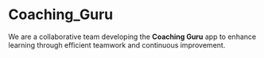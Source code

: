# Coaching_Guru
We are a collaborative team developing the **Coaching Guru** app to enhance learning through efficient teamwork and continuous improvement.
